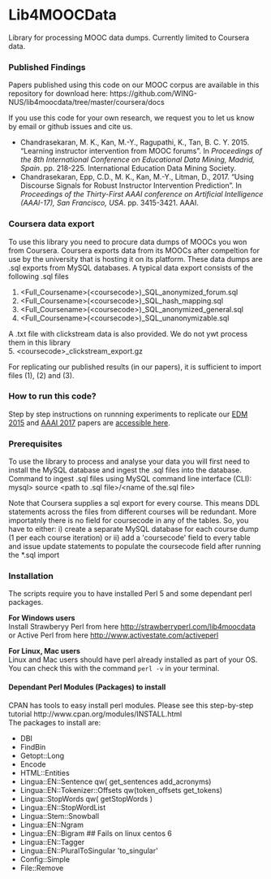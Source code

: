 <h1>Lib4MOOCData</h1>

Library for processing MOOC data dumps.  Currently limited to Coursera data.

<h3>Published Findings</h3>
Papers published using this code on our MOOC corpus are available in this repository for download here: https://github.com/WING-NUS/lib4moocdata/tree/master/coursera/docs

If you use this code for your own research, we request you to let us know by email or github issues and cite us.

- Chandrasekaran, M. K., Kan, M.-Y., Ragupathi, K., Tan, B. C. Y. 2015. “Learning instructor intervention
from MOOC forums”. In *Proceedings of the 8th International Conference on Educational Data
Mining, Madrid, Spain*. pp. 218-225. International Education Data Mining Society.
- Chandrasekaran, Epp, C.D., M. K., Kan, M.-Y., Litman, D., 2017. “Using Discourse Signals for Robust Instructor Intervention Prediction”. In *Proceedings of the Thirty-First AAAI conference on Artificial Intelligence (AAAI-17), San Francisco, USA*. pp. 3415-3421. AAAI.

<h3>Coursera data export</h3>
To use this library you need to procure data dumps of MOOCs you won from Coursera. Coursera exports data from its MOOCs after compeltion for use by the university that is hosting it on its platform. These data dumps are .sql exports from MySQL databases.
A typical data export consists of the following .sql files
<ol>
<li> &lt;Full_Coursename&gt;(&lt;coursecode&gt;)_SQL_anonymized_forum.sql </li>
<li> &lt;Full_Coursename&gt;(&lt;coursecode&gt;)_SQL_hash_mapping.sql </li>
<li> &lt;Full_Coursename&gt;(&lt;coursecode&gt;)_SQL_anonymized_general.sql </li>
<li> &lt;Full_Coursename&gt;(&lt;coursecode&gt;)_SQL_unanonymizable.sql </li>
</ol>

A .txt file with clickstream data is also provided. We do not ywt process them in this library <br>
5. &lt;coursecode&gt;_clickstream_export.gz

For replicating our published results (in our papers), it is sufficient to import files (1), (2) and (3).

<h3>How to run this code?</h3>
Step by step instructions on runnning experiments to replicate our <a href="http://wing.comp.nus.edu.sg/~cmkumar/edm2015.pdf">EDM 2015</a> and <a href="http://www.comp.nus.edu.sg/~a0092669/papers/Chandrasekaran_et_al_2017_AAAI.pdf">AAAI 2017</a> papers are <a href="https://docs.google.com/document/d/1H0M-46JLWrUiDsPrJHyt7vDSDKPXK2WwGZztevj3hgc/edit?usp=sharing" target="_new">accessible here</a>.

<h3>Prerequisites</h3>
To use the library to process and analyse your data you will first need to install the MySQL database and ingest the .sql files into the database.<br>
Command to ingest .sql files using MySQL command line interface (CLI):
mysql&gt; source &lt;path to .sql file&gt;/&lt;name of the.sql file&gt;

Note that Coursera supplies a sql export for every course. This means DDL statements across the files from different courses will be redundant. More importatnly there is no field for coursecode in any of the tables. So, you have to either:
i) create a separate MySQL database for each course dump (1 per each course iteration) or
ii) add a 'coursecode' field to every table and issue update statements to populate the coursecode field after running the *.sql import

<h3>Installation</h3>
The scripts require you to have installed Perl 5 and some dependant perl packages.

<b>For Windows users </b> <br>
Install Strawberyy Perl from here http://strawberryperl.com/lib4moocdata or Active Perl from here http://www.activestate.com/activeperl

<b> For Linux, Mac users </b> <br>
Linux and Mac users should have perl already installed as part of your OS. You can check this with the command `perl -v` in your terminal.

<h4>Dependant Perl Modules (Packages) to install</h4>
CPAN has tools to easy install perl modules. Please see this step-by-step tutorial http://www.cpan.org/modules/INSTALL.html <br>
The packages to install are:
<ul>
<li>DBI</li>
<li>FindBin</li>
<li>Getopt::Long</li>
<li>Encode</li>
<li>HTML::Entities</li>
<li>Lingua::EN::Sentence qw( get_sentences add_acronyms)</li>
<li>Lingua::EN::Tokenizer::Offsets qw(token_offsets get_tokens)</li>
<li>Lingua::StopWords  qw( getStopWords )</li>
<li>Lingua::EN::StopWordList</li>
<li>Lingua::Stem::Snowball</li>
<li>Lingua::EN::Ngram</li>
<li>Lingua::EN::Bigram ## Fails on linux centos 6 </li>
<li>Lingua::EN::Tagger</li>
<li>Lingua::EN::PluralToSingular 'to_singular'</li>
<li>Config::Simple</li>
<li>File::Remove</li>
</ul>
